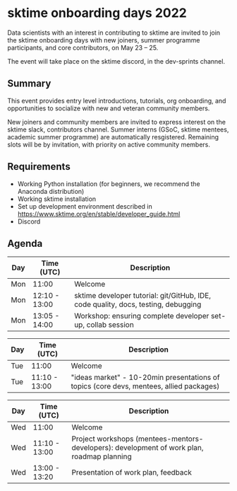 # sktime onboarding days 2022

Data scientists with an interest in contributing to sktime are invited to join the sktime onboarding days with new joiners, summer programme participants, and core contributors, on May 23 – 25.

The event will take place on the sktime discord, in the dev-sprints channel.

## Summary
This event provides entry level introductions, tutorials, org onboarding, and opportunities to socialize with new and veteran community members.

New joiners and community members are invited to express interest on the sktime slack, contributors channel. Summer interns (GSoC, sktime mentees, academic summer programme) are automatically resgistered. Remaining slots will be by invitation, with priority on active community members.

## Requirements
* Working Python installation (for beginners, we recommend the Anaconda distribution)
* Working sktime installation
* Set up development environment described in https://www.sktime.org/en/stable/developer_guide.html
* Discord

## Agenda
|Day | Time (UTC) | Description|
|---|---|---|
| Mon | 11:00 | Welcome |
| Mon | 12:10 - 13:00 | sktime developer tutorial: git/GitHub, IDE, code quality, docs, testing, debugging |
| Mon | 13:05 - 14:00 | Workshop: ensuring complete developer set-up, collab session |

|Day | Time (UTC) | Description|
|---|---|---|
| Tue | 11:00 | Welcome |
| Tue | 11:10 - 13:00 | "ideas market" - 10-20min presentations of topics (core devs, mentees, allied packages) |

|Day | Time (UTC) | Description|
|---|---|---|
| Wed | 11:00 | Welcome |
| Wed | 11:10 - 13:00 | Project workshops (mentees-mentors-developers): development of work plan, roadmap planning |
| Wed | 13:00 - 13:20 | Presentation of work plan, feedback |
